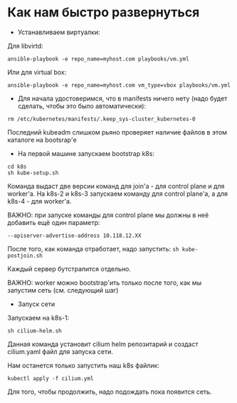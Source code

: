 # Как нам быстро развернуться

* Устанавливаем виртуалки:

Для libvirtd:

```
ansible-playbook -e repo_name=myhost.com playbooks/vm.yml
```

Или для virtual box:

```
ansible-playbook -e repo_name=myhost.com vm_type=vbox playbooks/vm.yml
```

* Для начала удостоверимся, что в manifests ничего нету (надо будет сделать, чтобы это было автоматически):

```
rm /etc/kubernetes/manifests/.keep_sys-cluster_kubernetes-0
```

Последний kubeadm слишком рьяно проверяет наличие файлов в этом каталоге на bootsrap'е

* На первой машине запускаем bootstrap k8s:

```
cd k8s
sh kube-setup.sh
```

Команда выдаст две версии команд для join'а - для control plane и для worker'а.
На k8s-2 и k8s-3 запускаем команду для control plane'а, а для k8s-4 - для worker'а.

ВАЖНО: при запуске команды для control plane мы должны в неё добавить ещё один параметр:

```
--apiserver-advertise-address 10.118.12.XX
```

После того, как команда отработает, надо запустить: `sh kube-postjoin.sh`

Каждый сервер бутстрапится отдельно.

ВАЖНО: worker можно bootstrap'ить только после того, как мы запустим сеть (см. следующий шаг)

* Запуск сети

Запускаем на k8s-1:

```
sh cilium-helm.sh
```

Данная команда установит cilium helm репозитарий и создаст cilium.yaml файл для запуска сети.

Нам останется только запустить наш k8s файлик:

```
kubectl apply -f cilium.yml
```

Для того, чтобы продолжить, надо подождать пока появится сеть.
